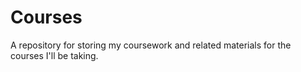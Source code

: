 # Courses
 A repository for storing my coursework and related materials for the courses I'll be taking.
